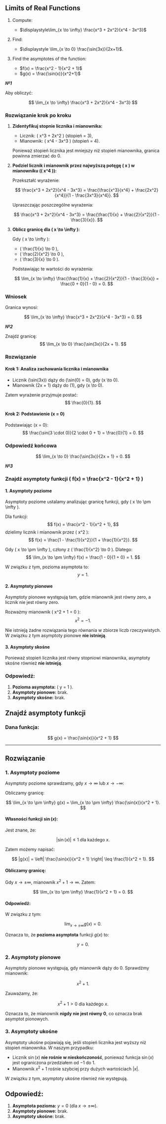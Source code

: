 ## Limits of Real Functions

1. Compute:
   - $\displaystyle\lim_{x \to \infty} \frac{x^3 + 2x^2}{x^4 - 3x^3}$

2. Find:
   
   - $\displaystyle \lim_{x \to 0} \frac{\sin(3x)}{2x+1}$.

3. Find the asymptotes of the function:
  
   - $f(x) = \frac{x^2 - 1}{x^2 + 1}$
   - $g(x) = \frac{\sin(x)}{x^2+1}$

***№1***

Aby obliczyć:

$$
\lim_{x \to \infty} \frac{x^3 + 2x^2}{x^4 - 3x^3}
$$

### Rozwiązanie krok po kroku

1. **Zidentyfikuj stopnie licznika i mianownika:**
   - Licznik: \( x^3 + 2x^2 \) (stopień = 3),
   - Mianownik: \( x^4 - 3x^3 \) (stopień = 4).

   Ponieważ stopień licznika jest mniejszy niż stopień mianownika, granica powinna zmierzać do 0.

2. **Podziel licznik i mianownik przez najwyższą potęgę \( x \) w mianowniku (\( x^4 \)):**

   Przekształć wyrażenie:

   $$
   \frac{x^3 + 2x^2}{x^4 - 3x^3} = \frac{\frac{x^3}{x^4} + \frac{2x^2}{x^4}}{1 - \frac{3x^3}{x^4}}.
   $$

   Upraszczając poszczególne wyrażenia:

   $$
   \frac{x^3 + 2x^2}{x^4 - 3x^3} = \frac{\frac{1}{x} + \frac{2}{x^2}}{1 - \frac{3}{x}}.
   $$

3. **Oblicz granicę dla \( x \to \infty \):**

   Gdy \( x \to \infty \):
   - \( \frac{1}{x} \to 0 \),
   - \( \frac{2}{x^2} \to 0 \),
   - \( \frac{3}{x} \to 0 \).

   Podstawiając te wartości do wyrażenia:

   $$
   \lim_{x \to \infty} \frac{\frac{1}{x} + \frac{2}{x^2}}{1 - \frac{3}{x}} = \frac{0 + 0}{1 - 0} = 0.
   $$

### Wniosek

Granica wynosi:

$$
\lim_{x \to \infty} \frac{x^3 + 2x^2}{x^4 - 3x^3} = 0.
$$

***№2***

Znajdź granicę:
$$
\lim_{x \to 0} \frac{\sin(3x)}{2x + 1}.
$$

### Rozwiązanie

#### Krok 1: Analiza zachowania licznika i mianownika
- Licznik \(\sin(3x)\) dąży do \(\sin(0) = 0\), gdy \(x \to 0\).
- Mianownik \(2x + 1\) dąży do \(1\), gdy \(x \to 0\).

Zatem wyrażenie przyjmuje postać:
$$
\frac{0}{1}.
$$

#### Krok 2: Podstawienie \(x = 0\)
Podstawiając \(x = 0\):
$$
\frac{\sin(3 \cdot 0)}{2 \cdot 0 + 1} = \frac{0}{1} = 0.
$$

### Odpowiedź końcowa
$$
\lim_{x \to 0} \frac{\sin(3x)}{2x + 1} = 0.
$$


***№3***
### Znajdź asymptoty funkcji \( f(x) = \frac{x^2 - 1}{x^2 + 1} \)

#### 1. Asymptoty poziome
Asymptoty poziome ustalamy analizując granicę funkcji, gdy \( x \to \pm \infty \).

Dla funkcji:
$$
f(x) = \frac{x^2 - 1}{x^2 + 1},
$$
dzielimy licznik i mianownik przez \( x^2 \):
$$
f(x) = \frac{1 - \frac{1}{x^2}}{1 + \frac{1}{x^2}}.
$$

Gdy \( x \to \pm \infty \), człony z \( \frac{1}{x^2} \to 0 \). Dlatego:
$$
\lim_{x \to \pm \infty} f(x) = \frac{1 - 0}{1 + 0} = 1.
$$

W związku z tym, pozioma asymptota to:
$$
y = 1.
$$



#### 2. Asymptoty pionowe
Asymptoty pionowe występują tam, gdzie mianownik jest równy zero, a licznik nie jest równy zero.

Rozważmy mianownik \( x^2 + 1 = 0 \):
$$
x^2 = -1.
$$

Nie istnieją żadne rozwiązania tego równania w zbiorze liczb rzeczywistych. W związku z tym asymptoty pionowe **nie istnieją**.



#### 3. Asymptoty skośne
Ponieważ stopień licznika jest równy stopniowi mianownika, asymptoty skośne również **nie istnieją**.



### Odpowiedź:
1. **Pozioma asymptota:** \( y = 1 \).  
2. **Asymptoty pionowe:** brak.  
3. **Asymptoty skośne:** brak.



## Znajdź asymptoty funkcji  

### Dana funkcja:  

$$
g(x) = \frac{\sin(x)}{x^2 + 1}
$$

---

## Rozwiązanie  

### 1. Asymptoty poziome  

Asymptoty poziome sprawdzamy, gdy $x \to \infty$ lub $x \to -\infty$:  

Obliczamy granicę:  

$$
\lim_{x \to \pm \infty} g(x) = \lim_{x \to \pm \infty} \frac{\sin(x)}{x^2 + 1}.
$$

#### Własności funkcji $\sin(x)$:  

Jest znane, że:  

$$
|\sin(x)| \leq 1 \text{ dla każdego } x.
$$

Zatem możemy napisać:  

$$
|g(x)| = \left| \frac{\sin(x)}{x^2 + 1} \right| \leq \frac{1}{x^2 + 1}.
$$

#### Obliczamy granicę:  

Gdy $x \to \pm \infty$, mianownik $x^2 + 1 \to \infty$. Zatem:  

$$
\lim_{x \to \pm \infty} \frac{1}{x^2 + 1} = 0.
$$

#### Odpowiedź:  

W związku z tym:  

$$
\lim_{x \to \pm \infty} g(x) = 0.
$$

Oznacza to, że **pozioma asymptota** funkcji $g(x)$ to:  

$$
y = 0.
$$



### 2. Asymptoty pionowe  

Asymptoty pionowe występują, gdy mianownik dąży do $0$. Sprawdźmy mianownik:  

$$
x^2 + 1.
$$

Zauważamy, że:  

$$
x^2 + 1 > 0 \text{ dla każdego } x.
$$

Oznacza to, że mianownik **nigdy nie jest równy 0**, co oznacza brak asymptot pionowych.



### 3. Asymptoty ukośne  

Asymptoty ukośne pojawiają się, jeśli stopień licznika jest wyższy niż stopień mianownika. W naszym przypadku:  

- Licznik $\sin(x)$ **nie rośnie w nieskończoność**, ponieważ funkcja $\sin(x)$ jest ograniczona przedziałem od $-1$ do $1$.  
- Mianownik $x^2 + 1$ rośnie szybciej przy dużych wartościach $|x|$.

W związku z tym, asymptoty ukośne również nie występują.



## Odpowiedź:  

1. **Asymptota pozioma:** $y = 0$ (dla $x \to \pm \infty$).  
2. **Asymptoty pionowe:** brak.  
3. **Asymptoty ukośne:** brak.
